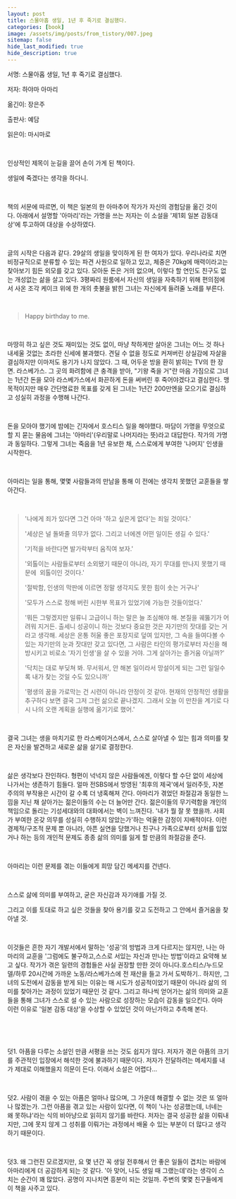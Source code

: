 ```yaml
---
layout: post
title: 스물아홉 생일, 1년 후 죽기로 결심했다.
categories: [book]
image: /assets/img/posts/from_tistory/007.jpeg
sitemap: false
hide_last_modified: true
hide_description: true
---
```



  
  
  
서명: 스물아홉 생일, 1년 후 죽기로 결심했다.

저자: 하야마 아마리

옮긴이: 장은주

출판사: 예담

읽은이: 마시마로

 

인상적인 제목이 눈길을 끌어 손이 가게 된 책이다.

생일에 죽겠다는 생각을 하다니.

 

책의 서문에 따르면, 이 책은 일본의 한 아마추어 작가가 자신의 경험담을 옮긴 것이다. 아래에서 설명할 '아마리'라는 가명을 쓰는 저자는 이 소설을 '제1회 일본 감동대상'에 투고하여 대상을 수상하였다.

 

글의 시작은 다음과 같다. 29살의 생일을 맞이하게 된 한 여자가 있다. 우리나라로 치면 비정규직으로 분류할 수 있는 파견 사원으로 일하고 있고, 체중은 70kg에 매력이라고는 찾아보기 힘든 외모를 갖고 있다. 모아둔 돈은 거의 없으며, 이렇다 할 연인도 친구도 없는 개성없는 삶을 살고 있다. 3평짜리 원룸에서 자신의 생일을 자축하기 위해 편의점에서 사온 조각 케이크 위에 한 개의 촛불을 밝힌 그녀는 자신에게 들려줄 노래를 부른다.

 

> Happy birthday to me.

 

마땅히 하고 싶은 것도 재미있는 것도 없이, 마냥 착하게만 살아온 그녀는 어느 것 하나 내세울 것없는 초라한 신세에 불과했다. 견딜 수 없을 정도로 커져버린 상실감에 자살을 결심하지만 이마저도 용기가 나지 않았다. 그 때, 어두운 방을 환히 밝히는 TV의 한 장면. 라스베가스. 그 곳의 화려함에 큰 충격을 받아, "기왕 죽을 거"란 마음 가짐으로 그녀는 1년간 돈을 모아 라스베가스에서 화끈하게 돈을 써버린 후 죽어야겠다고 결심한다. 맹목적이지만 매우 간단명료한 목표를 갖게 된 그녀는 1년간 200만엔을 모으기로 결심하고 성실히 과정을 수행해 나간다.

 

돈을 모아야 했기에 밤에는 긴자에서 호스티스 일을 해야했다. 마담이 가명을 무엇으로 할 지 묻는 물음에 그녀는 '아마리'(우리말로 나머지라는 뜻)라고 대답한다. 작가의 가명과 동일하다. 그렇게 그녀는 죽음을 1년 유보한 채, 스스로에게 부여한 '나머지' 인생을 시작한다.

 

아마리는 일을 통해, 몇몇 사람들과의 만남을 통해 이 전에는 생각치 못했던 교훈들을 쌓아간다.

 

> '나에게 죄가 있다면 그건 아마 '하고 싶은게 없다'는 죄일 것이다.'
>
> '세상은 널 돌봐줄 의무가 없다. 그리고 너에겐 어떤 일이든 생길 수 있다.'
>
> '기적을 바란다면 발가락부터 움직여 보자.'
>
> '외톨이는 사람들로부터 소외됐기 때문이 아니라, 자기 무대를 만나지 못했기 때문에  외톨이인 것이다.'
>
> '절박함, 인생의 막판에 이르면 정말 생각지도 못한 힘이 솟는 거구나'
>
> '모두가 스스로 정해 버린 시한부 목표가 있었기에 가능한 것들이었다.'
>
> '뭐든 그렇겠지만 일류니 고급이니 하는 말은 늘 조심해야 해. 본질을 궤뚫기가 어려워 지거든. 출세니 성공이니 하는 것보다 중요한 것은 자기만의 잣대를 갖는 거라고 생각해. 세상은 온통 허울 좋은 포장지로 덮여 있지만, 그 속을 들여다볼 수 있는 자기만의 눈과 잣대만 갖고 있다면, 그 사람은 타인의 평가로부터 자신을 해방시키고 비로소 '자기 인생'을 살 수 있을 거야. 그게 살아가는 즐거움 아닐까?'
>
> '닥치는 대로 부딪쳐 봐. 무서워서, 안 해본 일이라서 망설이게 되는 그런 일일수록 내가 찾는 것일 수도 있으니까'
>
> '평생의 꿈을 가로막는 건 시련이 아니라 안정이 것 같아. 현재의 안정적인 생활을 추구하다 보면 결국 그저 그런 삶으로 끝나겠지. 그래서 오늘 이 만찬을 계기로 다시 나의 오랜 계획을 실행에 옮기기로 했어.'

 

결국 그녀는 생을 마치기로 한 라스베이거스에서, 스스로 살아낼 수 있는 힘과 의미를 찾은 자신을 발견하고 새로운 삶을 살기로 결정한다.

 

삶은 생각보다 잔인하다. 형편이 넉넉지 않은 사람들에겐, 이렇다 할 수단 없이 세상에 나가서는 생존하기 힘들다. 얼마 전SBS에서 방영된 '최후의 제국'에서 일러주듯, 자본주의의 부작용은 시간이 갈 수록 더 냉혹해져 간다. 아마리가 겪었던 좌절감과 동일한 느낌을 지닌 채 살아가는 젊은이들의 수는 더 늘어만 간다. 젊은이들의 무기력함을 개인의 책임으로 돌리는 기성세대와의 대화에서는 벽이 느껴진다. '내가 뭘 잘 못 했을까. 사회가 부여한 온갖 의무를 성실히 수행하지 않았는가'하는 억울한 감정이 지배적이다. 이런 경제적/구조적 문제 뿐 아니라, 아픈 실연을 당했거나 친구나 가족으로부터 상처를 입었거나 하는 등의 개인적 문제도 종종 삶의 의미를 잃게 할 만큼의 좌절감을 준다.

 

아마리는 이런 문제를 겪는 이들에게 희망 담긴 메세지를 건넨다.

 

스스로 삶에 의미를 부여하고, 굳은 자신감과 자기애를 가질 것.

그리고 이를 토대로 하고 싶은 것들을 찾아 용기를 갖고 도전하고 그 안에서 즐거움을 찾아낼 것.

 

이것들은 흔한 자기 개발서에서 말하는 '성공'의 방법과 크게 다르지는 않지만, 나는 아마리의 교훈을 '그럼에도 불구하고,스스로 서있는 자신과 만나는 방법'이라고 요약해 보고 싶다. 작가가 겪은 일련의 경험들은 사실 권장할 만한 것이 아니다.호스티스/누드모델/하루 20시간에 가까운 노동/라스베가스에 전 재산을 들고 가서 도박하기.. 하지만, 그녀의 도전에서 감동을 받게 되는 이유는 매 시도가 성공적이었기 때문이 아니라 삶의 의미를 찾아가는 과정이 있었기 때문인 것 같다. 그리고 하나씩 얻어가는 삶의 의미와 교훈들을 통해 그녀가 스스로 설 수 있는 사람으로 성장하는 모습이 감동을 일으킨다. 아마 이런 이유로 '일본 감동 대상'을 수상할 수 있었던 것이 아닌가하고 추측해 본다.

 

 

덧1. 아픔을 다루는 소설인 만큼 서평을 쓰는 것도 쉽지가 않다. 저자가 겪은 아픔의 크기를 주관적인 입장에서 해석한 것에 불과하기 때문이다. 저자가 전달하려는 메세지를 내가 제대로 이해했을지 의문이 든다. 이래서 소설은 어렵다...

 

덧2. 사람이 겪을 수 있는 아픔은 얼마나 많으며, 그 가운데 해결할 수 없는 것은 또 얼마나 많겠는가. 그런 아픔을 겪고 있는 사람이 있다면, 이 책이 '나는 성공했는데, 너네는 왜 못하냐'라는 식의 비아냥으로 읽히지 않기를 바란다. 저자는 결국 성공한 삶을 이뤄내지만, 그에 못지 않게 그 성취를 이뤄가는 과정에서 배울 수 있는 부분이 더 많다고 생각하기 때문이다.

 

덧3. 왜 그런진 모르겠지만, 요 몇 년간 꼭 생일 전후해서 안 좋은 일들이 겹치는 바람에 아마리에게 더 공감하게 되는 것 같다. '아 맞어, 나도 생일 때 그랬는데'라는 생각이 스치는 순간이 꽤 많았다. 공명이 지나치면 흥분이 되는 것일까. 주변의 몇몇 친구들에게 이 책을 사주고 있다.

